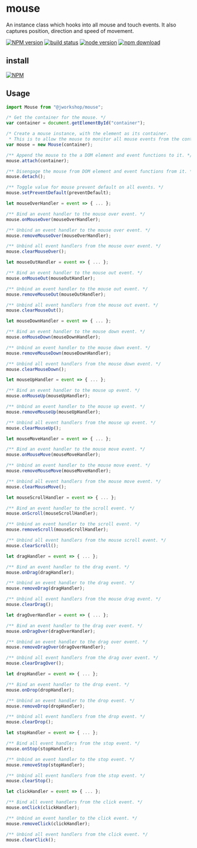 # mouse

An instance class which hooks into all mouse and touch events.
It also captures position, direction and speed of movement.

[![NPM version][npm-image]][npm-url]
[![build status][travis-image]][travis-url]
[![node version][node-image]][node-url]
[![npm download][download-image]][download-url]

[npm-image]: http://img.shields.io/npm/v/@jworkshop/mouse.svg
[npm-url]: http://npmjs.org/package/@jworkshop/mouse
[travis-image]: https://img.shields.io/travis/JWorkshop/mouse.svg
[travis-url]: https://travis-ci.org/JWorkshop/mouse
[node-image]: https://img.shields.io/badge/node.js-%3E=_0.10-green.svg
[node-url]: http://nodejs.org/download/
[download-image]: https://img.shields.io/npm/dm/@jworkshop/mouse.svg
[download-url]: https://npmjs.org/package/@jworkshop/mouse

## install

[![NPM](https://nodei.co/npm/@jworkshop/mouse.png)](https://nodei.co/npm/@jworkshop/mouse/)

## Usage

```javascript
import Mouse from "@jworkshop/mouse";

/* Get the container for the mouse. */
var container = document.getElementById("container");

/* Create a mouse instance, with the element as its container.
 * This is to allow the mouse to monitor all mouse events from the container. */
var mouse = new Mouse(container);

/** Append the mouse to the a DOM element and event functions to it. */
mouse.attach(container);

/** Disengage the mouse from DOM element and event functions from it. */
mouse.detach();

/** Toggle value for mouse prevent default on all events. */
mouse.setPreventDefault(preventDefault);

let mouseOverHandler = event => { ... };

/** Bind an event handler to the mouse over event. */
mouse.onMouseOver(mouseOverHandler);

/** Unbind an event handler to the mouse over event. */
mouse.removeMouseOver(mouseOverHandler);

/** Unbind all event handlers from the mouse over event. */
mouse.clearMouseOver();

let mouseOutHandler = event => { ... };

/** Bind an event handler to the mouse out event. */
mouse.onMouseOut(mouseOutHandler);

/** Unbind an event handler to the mouse out event. */
mouse.removeMouseOut(mouseOutHandler);

/** Unbind all event handlers from the mouse out event. */
mouse.clearMouseOut();

let mouseDownHandler = event => { ... };

/** Bind an event handler to the mouse down event. */
mouse.onMouseDown(mouseDownHandler);

/** Unbind an event handler to the mouse down event. */
mouse.removeMouseDown(mouseDownHandler);

/** Unbind all event handlers from the mouse down event. */
mouse.clearMouseDown();

let mouseUpHandler = event => { ... };

/** Bind an event handler to the mouse up event. */
mouse.onMouseUp(mouseUpHandler);

/** Unbind an event handler to the mouse up event. */
mouse.removeMouseUp(mouseUpHandler);

/** Unbind all event handlers from the mouse up event. */
mouse.clearMouseUp();

let mouseMoveHandler = event => { ... };

/** Bind an event handler to the mouse move event. */
mouse.onMouseMove(mouseMoveHandler);

/** Unbind an event handler to the mouse move event. */
mouse.removeMouseMove(mouseMoveHandler);

/** Unbind all event handlers from the mouse move event. */
mouse.clearMouseMove();

let mouseScrollHandler = event => { ... };

/** Bind an event handler to the scroll event. */
mouse.onScroll(mouseScrollHandler);

/** Unbind an event handler to the scroll event. */
mouse.removeScroll(mouseScrollHandler);

/** Unbind all event handlers from the mouse scroll event. */
mouse.clearScroll();

let dragHandler = event => { ... };

/** Bind an event handler to the drag event. */
mouse.onDrag(dragHandler);

/** Unbind an event handler to the drag event. */
mouse.removeDrag(dragHandler);

/** Unbind all event handlers from the mouse drag event. */
mouse.clearDrag();

let dragOverHandler = event => { ... };

/** Bind an event handler to the drag over event. */
mouse.onDragOver(dragOverHandler);

/** Unbind an event handler to the drag over event. */
mouse.removeDragOver(dragOverHandler);

/** Unbind all event handlers from the drag over event. */
mouse.clearDragOver();

let dropHandler = event => { ... };

/** Bind an event handler to the drop event. */
mouse.onDrop(dropHandler);

/** Unbind an event handler to the drop event. */
mouse.removeDrop(dropHandler);

/** Unbind all event handlers from the drop event. */
mouse.clearDrop();

let stopHandler = event => { ... };

/** Bind all event handlers from the stop event. */
mouse.onStop(stopHandler);

/** Unbind an event handler to the stop event. */
mouse.removeStop(stopHandler);

/** Unbind all event handlers from the stop event. */
mouse.clearStop();

let clickHandler = event => { ... };

/** Bind all event handlers from the click event. */
mouse.onClick(clickHandler);

/** Unbind an event handler to the click event. */
mouse.removeClick(clickHandler);

/** Unbind all event handlers from the click event. */
mouse.clearClick();
```
